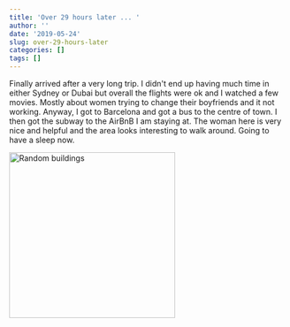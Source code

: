 ```yaml
---
title: 'Over 29 hours later ... '
author: ''
date: '2019-05-24'
slug: over-29-hours-later
categories: []
tags: []
---
```


Finally arrived after a very long trip. I didn't end up having much time in either Sydney or Dubai but overall the flights were ok and I watched a few movies. Mostly about women trying to change their boyfriends and it not working. Anyway, I got to Barcelona and got a bus to the centre of town. I then got the subway to the AirBnB I am staying at. The woman here is very nice and helpful and the area looks interesting to walk around. Going to have a sleep now. 

<img src="/post/2019-05-24-over-29-hours-later_files/IMG_20190523_151046.jpg" alt="Random buildings" height="300px"/>